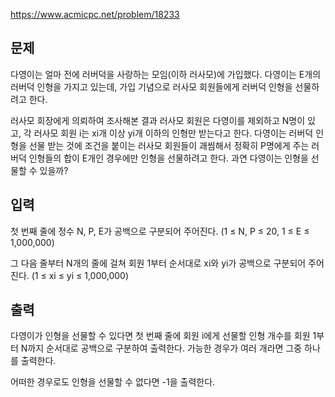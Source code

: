 https://www.acmicpc.net/problem/18233

## 문제
다영이는 얼마 전에 러버덕을 사랑하는 모임(이하 러사모)에 가입했다. 다영이는 E개의 러버덕 인형을 가지고 있는데, 가입 기념으로 러사모 회원들에게 러버덕 인형을 선물하려고 한다.

러사모 회장에게 의뢰하여 조사해본 결과 러사모 회원은 다영이를 제외하고 N명이 있고, 각 러사모 회원 i는 xi개 이상 yi개 이하의 인형만 받는다고 한다. 다영이는 러버덕 인형을 선물 받는 것에 조건을 붙이는 러사모 회원들이 괘씸해서 정확히 P명에게 주는 러버덕 인형들의 합이 E개인 경우에만 인형을 선물하려고 한다. 과연 다영이는 인형을 선물할 수 있을까?

## 입력
첫 번째 줄에 정수 N, P, E가 공백으로 구분되어 주어진다. (1 ≤ N, P ≤ 20, 1 ≤ E ≤ 1,000,000)

그 다음 줄부터 N개의 줄에 걸쳐 회원 1부터 순서대로 xi와 yi가 공백으로 구분되어 주어진다. (1 ≤ xi ≤ yi ≤ 1,000,000)

## 출력
다영이가 인형을 선물할 수 있다면 첫 번째 줄에 회원 i에게 선물할 인형 개수를 회원 1부터 N까지 순서대로 공백으로 구분하여 출력한다. 가능한 경우가 여러 개라면 그중 하나를 출력한다.

어떠한 경우로도 인형을 선물할 수 없다면 -1을 출력한다.
